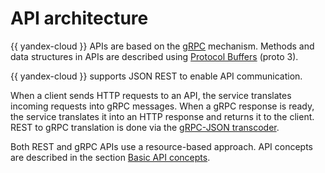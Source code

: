 # API architecture

{{ yandex-cloud }} APIs are based on the [gRPC](https://grpc.io/docs/) mechanism. Methods and data structures in APIs are described using [Protocol Buffers](https://developers.google.com/protocol-buffers/docs/proto3) (proto 3).

{{ yandex-cloud }} supports JSON REST to enable API communication.

When a client sends HTTP requests to an API, the service translates incoming requests
into gRPC messages. When a gRPC response is ready, the service translates it
into an HTTP response and returns it to the client. REST to gRPC translation is done via the [gRPC-JSON transcoder](https://www.envoyproxy.io/docs/envoy/v1.5.0/api-v1/http_filters/grpc_json_transcoder_filter).

Both REST and gRPC APIs use a resource-based approach.
API concepts are described in the section [Basic API concepts](general.md).
